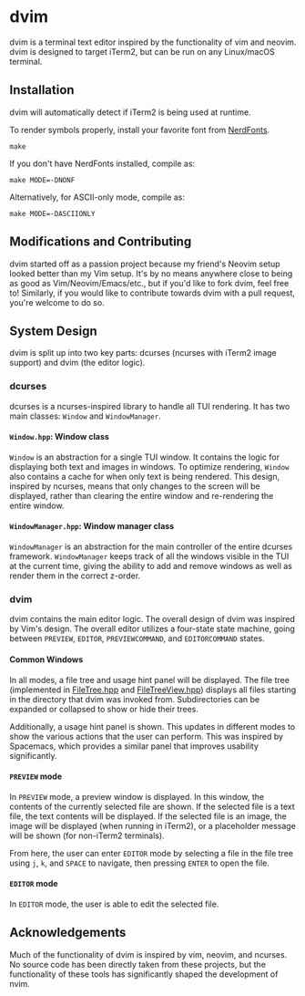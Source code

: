 # dvim

dvim is a terminal text editor inspired by the functionality of vim and neovim. 
dvim is designed to target iTerm2, but can be run on any Linux/macOS terminal.

## Installation

dvim will automatically detect if iTerm2 is being used at runtime.

To render symbols properly, install your favorite font from 
[NerdFonts](https://www.nerdfonts.com/).

```
make
```

If you don't have NerdFonts installed, compile as:

```
make MODE=-DNONF
```

Alternatively, for ASCII-only mode, compile as:

```
make MODE=-DASCIIONLY
```

## Modifications and Contributing

dvim started off as a passion project because my friend's Neovim setup looked 
better than my Vim setup. It's by no means anywhere close to being as good as 
Vim/Neovim/Emacs/etc., but if you'd like to fork dvim, feel free to! Similarly, 
if you would like to contribute towards dvim with a pull request, you're welcome 
to do so.

## System Design

dvim is split up into two key parts: dcurses (ncurses with iTerm2 image support)
and dvim (the editor logic).

### dcurses

dcurses is a ncurses-inspired library to handle all TUI rendering. 
It has two main classes: `Window` and `WindowManager`.

#### `Window.hpp`: Window class

`Window` is an abstraction for a single TUI window. It contains the logic for 
displaying both text and images in windows. To optimize rendering, `Window` also 
contains a cache for when only text is being rendered. This design, inspired by
ncurses, means that only changes to the screen will be displayed, rather than
clearing the entire window and re-rendering the entire window.

#### `WindowManager.hpp`: Window manager class

`WindowManager` is an abstraction for the main controller of the entire dcurses
framework. `WindowManager` keeps track of all the windows visible in the TUI at
the current time, giving the ability to add and remove windows as well as render
them in the correct z-order.

### dvim

dvim contains the main editor logic. The overall design of dvim was inspired by
Vim's design. The overall editor utilizes a four-state state machine, going
between `PREVIEW`, `EDITOR`, `PREVIEWCOMMAND`, and `EDITORCOMMAND` states.

#### Common Windows

In all modes, a file tree and usage hint panel will be displayed. The file tree
(implemented in [FileTree.hpp](src/dvim/FileTree.hpp) and 
[FileTreeView.hpp](src/dvim/FileTreeView.hpp)) displays all files starting in
the directory that dvim was invoked from. Subdirectories can be expanded or
collapsed to show or hide their trees.

Additionally, a usage hint panel is shown. This updates in different modes to
show the various actions that the user can perform. This was inspired by
Spacemacs, which provides a similar panel that improves usability significantly.

#### `PREVIEW` mode
In `PREVIEW` mode, a preview window is displayed. In this window, the contents
of the currently selected file are shown. If the selected file is a text file,
the text contents will be displayed. If the selected file is an image, the image
will be displayed (when running in iTerm2), or a placeholder message will be
shown (for non-iTerm2 terminals).

From here, the user can enter `EDITOR` mode by selecting a file in the file tree
using `j`, `k`, and `SPACE` to navigate, then pressing `ENTER` to open the file.

#### `EDITOR` mode
In `EDITOR` mode, the user is able to edit the selected file.

## Acknowledgements

Much of the functionality of dvim is inspired by vim, neovim, and ncurses. No 
source code has been directly taken from these projects, but the functionality 
of these tools has significantly shaped the development of nvim.
